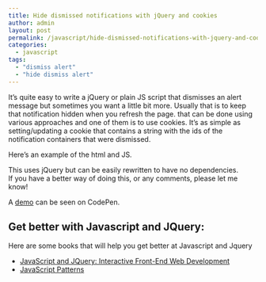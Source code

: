 ```yaml
---
title: Hide dismissed notifications with jQuery and cookies
author: admin
layout: post
permalink: /javascript/hide-dismissed-notifications-with-jquery-and-cookies/
categories:
  - javascript
tags:
  - "dismiss alert"
  - "hide dismiss alert"
---
```

It&#8217;s quite easy to write a jQuery or plain JS script that dismisses an alert message but sometimes you want a little bit more. Usually that is to keep that notification hidden when you refresh the page. that can be done using various approaches and one of them is to use cookies. It&#8217;s as simple as setting/updating a cookie that contains a string with the ids of the notification containers that were dismissed.

Here&#8217;s an example of the html and JS.

<script src="https://gist.github.com/razvanh/7322236.js"></script>

<script src="https://gist.github.com/razvanh/7322262.js"></script>

This uses jQuery but can be easily rewritten to have no dependencies.  
If you have a better way of doing this, or any comments, please let me know!

A <a href="http://codepen.io/razvan/pen/oqiAt" title="Notification dismissal " target="_blank">demo</a> can be seen on CodePen.

## Get better with Javascript and JQuery:

Here are some books that will help you get better at Javascript and Jquery

* [JavaScript and JQuery: Interactive Front-End Web Development](http://www.amazon.com/dp/1118531647/?tag=greatdesignbo-20) 
* [JavaScript Patterns](http://www.amazon.com/dp/0596806752/?tag=greatdesignbo-20)



